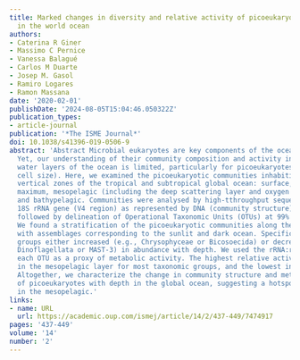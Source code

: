 ```yaml
---
title: Marked changes in diversity and relative activity of picoeukaryotes with depth
  in the world ocean
authors:
- Caterina R Giner
- Massimo C Pernice
- Vanessa Balagué
- Carlos M Duarte
- Josep M. Gasol
- Ramiro Logares
- Ramon Massana
date: '2020-02-01'
publishDate: '2024-08-05T15:04:46.050322Z'
publication_types:
- article-journal
publication: '*The ISME Journal*'
doi: 10.1038/s41396-019-0506-9
abstract: 'Abstract Microbial eukaryotes are key components of the ocean plankton.
  Yet, our understanding of their community composition and activity in different
  water layers of the ocean is limited, particularly for picoeukaryotes (0.2–3 µm
  cell size). Here, we examined the picoeukaryotic communities inhabiting different
  vertical zones of the tropical and subtropical global ocean: surface, deep chlorophyll
  maximum, mesopelagic (including the deep scattering layer and oxygen minimum zones),
  and bathypelagic. Communities were analysed by high-tthroughput sequencing of the
  18S rRNA gene (V4 region) as represented by DNA (community structure) and RNA (metabolism),
  followed by delineation of Operational Taxonomic Units (OTUs) at 99% similarity.
  We found a stratification of the picoeukaryotic communities along the water column,
  with assemblages corresponding to the sunlit and dark ocean. Specific taxonomic
  groups either increased (e.g., Chrysophyceae or Bicosoecida) or decreased (e.g.,
  Dinoflagellata or MAST-3) in abundance with depth. We used the rRNA:rDNA ratio of
  each OTU as a proxy of metabolic activity. The highest relative activity was found
  in the mesopelagic layer for most taxonomic groups, and the lowest in the bathypelagic.
  Altogether, we characterize the change in community structure and metabolic activity
  of picoeukaryotes with depth in the global ocean, suggesting a hotspot of activity
  in the mesopelagic.'
links:
- name: URL
  url: https://academic.oup.com/ismej/article/14/2/437-449/7474917
pages: '437-449'
volume: '14'
number: '2'
---
```

